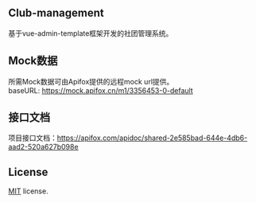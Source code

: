 ## Club-management

基于vue-admin-template框架开发的社团管理系统。
## Mock数据
所需Mock数据可由Apifox提供的远程mock url提供。  
baseURL: https://mock.apifox.cn/m1/3356453-0-default

## 接口文档
项目接口文档：https://apifox.com/apidoc/shared-2e585bad-644e-4db6-aad2-520a627b098e

## License

[MIT](https://github.com/PanJiaChen/vue-admin-template/blob/master/LICENSE) license.
